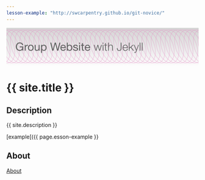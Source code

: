 ```yaml
---
lesson-example: "http://swcarpentry.github.io/git-novice/"
---
```


![Group Website banner](./images/site_banner.png)
# {{ site.title }}

## Description
{{ site.description }}

[example[({{ page.esson-example }}

## About
[About](about.md)

